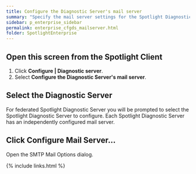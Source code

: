 ```yaml
---
title: Configure the Diagnostic Server's mail server
summary: "Specify the mail server settings for the Spotlight Diagnostic Server to use (to fulfill on Configure | Alarm Actions | Alarm Action | Send email to)."
sidebar: p_enterprise_sidebar
permalink: enterprise_cfgds_mailserver.html
folder: SpotlightEnterprise
---
```


## Open this screen from the Spotlight Client

1. Click **Configure \| Diagnostic server**.
2. Select **Configure the Diagnostic Server's mail server**.

## Select the Diagnostic Server

For federated Spotlight Diagnostic Server you will be prompted to select the Spotlight Diagnostic Server to configure. Each Spotlight Diagnostic Server has an independently configured mail server.

## Click Configure Mail Server...

Open the SMTP Mail Options dialog.



{% include links.html %}
